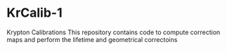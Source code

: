# KrCalib-1
Krypton Calibrations
This repository contains code to compute correction maps and perform the lifetime and geometrical correctoins
